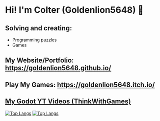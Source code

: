 # Hi! I'm Colter (Goldenlion5648) 👋

## Solving and creating: 
* Programming puzzles
* Games 

## My Website/Portfolio: https://goldenlion5648.github.io/
## Play My Games: https://goldenlion5648.itch.io/
## [My Godot YT Videos (ThinkWithGames)](https://www.youtube.com/@ThinkWithGames)


<!--
## Resume (always looking for new opportunities) https://goldenlion5648.github.io/documents/ColterBoudinotResume.pdf
-->
[![Top Langs](https://github-readme-stats.vercel.app/api/top-langs/?username=Goldenlion5648&show_icons=true&theme=chartreuse-dark&layout=compact)](https://github.com/Goldenlion5648/)
[![Top Langs](https://github-readme-stats.vercel.app/api?username=goldenlion5648&rank_icon=github&theme=chartreuse-dark&layout=compact)](https://github.com/Goldenlion5648/)


<!--
**Goldenlion5648/goldenlion5648** is a ✨ _special_ ✨ repository because its `README.md` (this file) appears on your GitHub profile.

Here are some ideas to get you started:

- 🔭 I’m currently working on ...
- 🌱 I’m currently learning ...
- 👯 I’m looking to collaborate on ...
- 🤔 I’m looking for help with ...
- 💬 Ask me about ...
- 📫 How to reach me: ...
- 😄 Pronouns: ...
- ⚡ Fun fact: ...
-->
